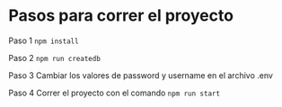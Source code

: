 # Pasos para correr el proyecto

Paso 1
``` npm install ```

Paso 2
``` npm run createdb ```

Paso 3
Cambiar los valores de password y username en el archivo .env

Paso 4
Correr el proyecto con el comando
``` npm run start ```